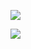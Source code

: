 ![](https://github-readme-stats.vercel.app/api?username=ypwhs&theme=nord&count_private=true&show_icons=true&hide=contribs,prs)

![](https://github-profile-trophy.vercel.app/?username=ypwhs&row=1)
